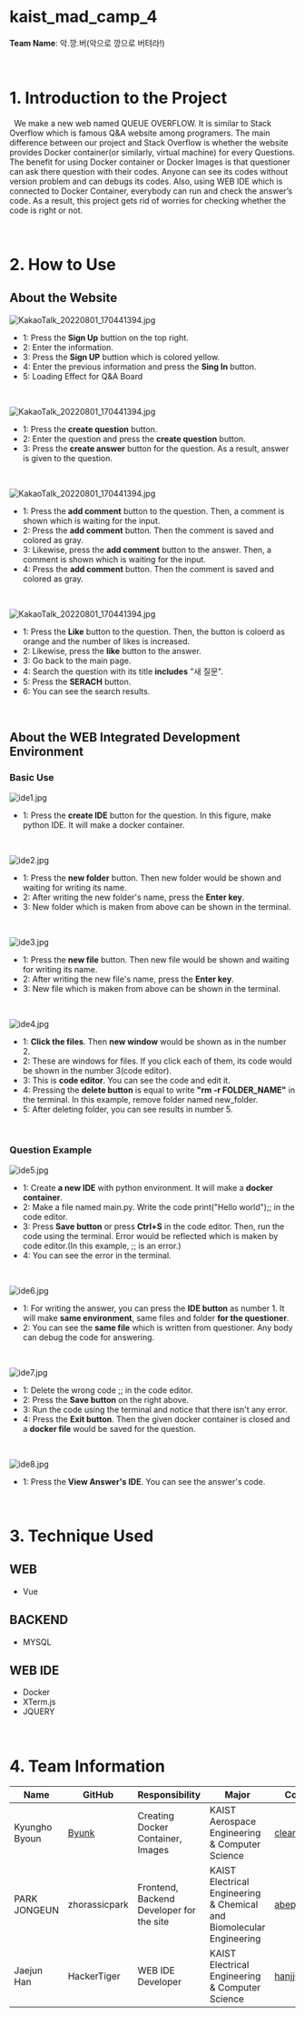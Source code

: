 # **kaist_mad_camp_4**

**Team Name**: 악.깡.버(악으로 깡으로 버텨라!)

<br>

# **1. Introduction to the Project**

&nbsp; We make a new web named QUEUE OVERFLOW. It is similar to Stack Overflow which is famous Q&A website among programers. The main difference between our project and Stack Overflow is whether the website provides Docker container(or similarly, virtual machine) for every Questions. The benefit for using Docker container or Docker Images is that questioner can ask there question with their codes. Anyone can see its codes without version problem and can debugs its codes. Also, using WEB IDE which is connected to Docker Container, everybody can run and check the answer’s code. As a result, this project gets rid of worries for checking whether the code is right or not.

<br>

# **2. How to Use**

## **About the Website**

![KakaoTalk_20220801_170441394.jpg](images/qna1.jpg)

- 1: Press the **Sign Up** buttion on the top right.
- 2: Enter the information.
- 3: Press the **Sign UP** buttion which is colored yellow.
- 4: Enter the previous information and press the **Sing In** button.
- 5: Loading Effect for Q&A Board
  
<br>

![KakaoTalk_20220801_170441394.jpg](images/qna2.jpg)

- 1: Press the **create question** button.
- 2: Enter the question and press the **create question** button.
- 3: Press the **create answer** button for the question. As a result, answer is given to the question.

<br>

![KakaoTalk_20220801_170441394.jpg](images/qna3.jpg)

- 1: Press the **add comment** button to the question. Then, a comment is shown which is waiting for the input. 
- 2: Press the **add comment** button. Then the comment is saved and colored as gray.
- 3: Likewise, press the **add comment** button to the answer. Then, a comment is shown which is waiting for the input.
- 4: Press the **add comment** button. Then the comment is saved and colored as gray.

<br>

![KakaoTalk_20220801_170441394.jpg](images/qna4.jpg)

- 1: Press the **Like** button to the question. Then, the button is coloerd as orange and the number of likes is increased.
- 2: Likewise, press the **like** button to the answer.
- 3: Go back to the main page.
- 4: Search the question with its title **includes** "새 질문".
- 5: Press the **SERACH** button.
- 6: You can see the search results.

<br>


## **About the WEB Integrated Development Environment**

### **Basic Use**
![ide1.jpg](images/ide1.jpg)
- 1: Press the **create IDE** button for the question. In this figure, make python IDE. It will make a docker container.

<br>



![ide2.jpg](images/ide2.jpg)
- 1: Press the **new folder** button. Then new folder would be shown and waiting for writing its name.
- 2: After writing the new folder's name, press the **Enter key**.
- 3: New folder which is maken from above can be shown in the terminal.

<br>

![ide3.jpg](images/ide3.jpg)
- 1: Press the **new file** button. Then new file would be shown and waiting for writing its name.
- 2: After writing the new file's name, press the **Enter key**.
- 3: New file which is maken from above can be shown in the terminal.

<br>

![ide4.jpg](images/ide4.jpg)
- 1: **Click the files**. Then **new window** would be shown as in the number 2.
- 2: These are windows for files. If you click each of them, its code would be shown in the number 3(code editor).
- 3: This is **code editor**. You can see the code and edit it.
- 4: Pressing the **delete button** is equal to write **"rm -r FOLDER_NAME"** in the terminal. In this example, remove folder named new_folder.
- 5: After deleting folder, you can see results in number 5.

<br>

### **Question Example**

![ide5.jpg](images/ide5.jpg)
- 1: Create **a new IDE** with python environment. It will make a **docker container**.
- 2: Make a file named main.py. Write the code print("Hello world");; in the code editor.
- 3: Press **Save button** or press **Ctrl+S** in the code editor. Then, run the code using the terminal. Error would be reflected which is maken by code editor.(In this example, ;; is an error.)
- 4: You can see the error in the terminal.
  
<br>

![ide6.jpg](images/ide6.jpg)
- 1: For writing the answer, you can press the **IDE button** as number 1. It will make **same environment**, same files and folder **for the questioner**.
- 2: You can see the **same file** which is written from questioner. Any body can debug the code for answering.

<br>


![ide7.jpg](images/ide7.jpg)
- 1: Delete the wrong code ;; in the code editor.
- 2: Press the **Save button** on the right above.
- 3: Run the code using the terminal and notice that there isn't any error.
- 4: Press the **Exit button**. Then the given docker container is closed and a **docker file** would be saved for the question.

<br>

![ide8.jpg](images/ide8.jpg)
- 1: Press the **View Answer's IDE**. You can see the answer's code.

<br>


 

# **3. Technique Used**
## WEB
- Vue
## BACKEND
- MYSQL
## WEB IDE
- Docker
- XTerm.js
- JQUERY

<br>

# **4. Team Information**

| Name | GitHub | Responsibility | Major | Contact Information |
| --- | --- | --- | --- | --- |
| Kyungho Byoun | [Byunk](https://github.com/Byunk/Online-Code-Compiler-Backend) | Creating Docker Container, Images | KAIST Aerospace Engineering & Computer Science | clearman001@kaist.ac.kr |
| PARK JONGEUN | zhorassicpark | Frontend, Backend Developer for the site | KAIST Electrical Engineering & Chemical and Biomolecular Engineering | abepje@kaist.ac.kr  |
| Jaejun Han | HackerTiger | WEB IDE Developer | KAIST Electrical Engineering & Computer Science | hanjj03@naver.com |
